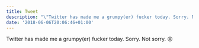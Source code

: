 ```yaml
---
title: Tweet
description: "\"Twitter has made me a grumpy(er) fucker today. Sorry. Not sorry. \U0001F620\""
date: '2018-06-06T20:06:46+01:00'
---
```

Twitter has made me a grumpy(er) fucker today. Sorry. Not sorry. 😠
